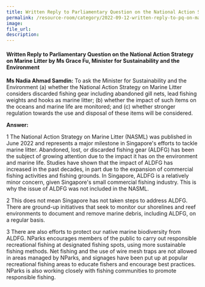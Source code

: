 ```yaml
---  
title: Written Reply to Parliamentary Question on the National Action Strategy on Marine Litter by Ms Grace Fu, Minister for Sustainability and the Environment  
permalink: /resource-room/category/2022-09-12-written-reply-to-pq-on-marine-litter/
image:  
file_url:  
description:  
---  
```

#### Written Reply to Parliamentary Question on the National Action Strategy on Marine Litter by Ms Grace Fu, Minister for Sustainability and the Environment

**Ms Nadia Ahmad Samdin:** To ask the Minister for Sustainability and the Environment (a) whether the National Action Strategy on Marine Litter considers discarded fishing gear including abandoned gill nets, lead fishing weights and hooks as marine litter; (b) whether the impact of such items on the oceans and marine life are monitored; and (c) whether stronger regulation towards the use and disposal of these items will be considered.

**Answer:**

1 The National Action Strategy on Marine Litter (NASML) was published in June 2022 and represents a major milestone in Singapore's efforts to tackle marine litter. Abandoned, lost, or discarded fishing gear (ALDFG) has been the subject of growing attention due to the impact it has on the environment and marine life. Studies have shown that the impact of ALDFG has increased in the past decades, in part due to the expansion of commercial fishing activities and fishing grounds. In Singapore, ALDFG is a relatively minor concern, given Singapore's small commercial fishing industry. This is why the issue of ALDFG was not included in the NASML.

2 This does not mean Singapore has not taken steps to address ALDFG. There are ground-up initiatives that seek to monitor our shorelines and reef environments to document and remove marine debris, including ALDFG, on a regular basis.

3 There are also efforts to protect our native marine biodiversity from ALDFG. NParks encourages members of the public to carry out responsible recreational fishing at designated fishing spots, using more sustainable fishing methods. Net fishing and the use of wire mesh traps are not allowed in areas managed by NParks, and signages have been put up at popular recreational fishing areas to educate fishers and encourage best practices. NParks is also working closely with fishing communities to promote responsible fishing.
